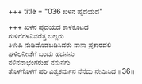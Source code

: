 +++
title = "036 ಖಳನ ಹೃದಯದ"

+++
ಖಳನ ಹೃದಯದ ಕಾಳಕೂಟದ  
ಗುಳಿಗೆಗಳನಿವರೆತ್ತ ಬಲ್ಲರು  
ತಿಳುಹಿ ನುಡಿದೊಡಬಡಿಸಿದರು ನಾನಾ ಪ್ರಕಾರದಲಿ  
ಘಳಿಲನೀಚೆಗೆ ಬಂದು ಹದನನು  
ನಳಿನನಾಭಂಗರುಹೆ ನಸುನಗು  
ತೊಳಗೊಳಗೆ ಹರಿ ವಿಶ್ವಕರ್ಮನ ನೆನೆದು ನೇಮಿಸಿದ     ॥36॥